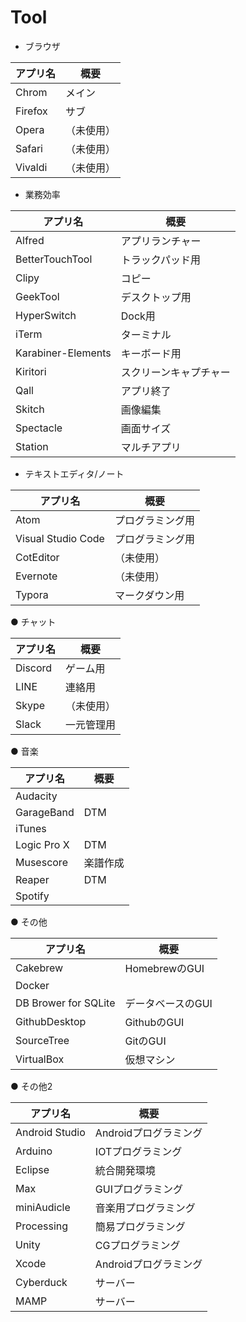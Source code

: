 # Tool

- ブラウザ

| アプリ名 | 概要       |
| -------- | ---------- |
| Chrom    | メイン     |
| Firefox  | サブ       |
| Opera    | （未使用） |
| Safari   | （未使用） |
| Vivaldi  | （未使用） |

- 業務効率

| アプリ名           | 概要                   |
| ------------------ | ---------------------- |
| Alfred             | アプリランチャー       |
| BetterTouchTool    | トラックパッド用       |
| Clipy              | コピー                 |
| GeekTool           | デスクトップ用         |
| HyperSwitch        | Dock用                 |
| iTerm              | ターミナル             |
| Karabiner-Elements | キーボード用           |
| Kiritori           | スクリーンキャプチャー |
| Qall               | アプリ終了             |
| Skitch             | 画像編集               |
| Spectacle          | 画面サイズ             |
| Station            | マルチアプリ           |

- テキストエディタ/ノート

| アプリ名           | 概要             |
| ------------------ | ---------------- |
| Atom               | プログラミング用 |
| Visual Studio Code | プログラミング用 |
| CotEditor          | （未使用）       |
| Evernote           | （未使用）       |
| Typora             | マークダウン用   |

● チャット

| アプリ名 | 概要       |
| -------- | ---------- |
| Discord  | ゲーム用   |
| LINE     | 連絡用     |
| Skype    | （未使用） |
| Slack    | 一元管理用 |

● 音楽

| アプリ名    | 概要     |
| ----------- | -------- |
| Audacity    |          |
| GarageBand  | DTM      |
| iTunes      |          |
| Logic Pro X | DTM      |
| Musescore   | 楽譜作成 |
| Reaper      | DTM      |
| Spotify     |          |

● その他

| アプリ名             | 概要              |
| -------------------- | ----------------- |
| Cakebrew             | HomebrewのGUI     |
| Docker               |                   |
| DB Brower for SQLite | データベースのGUI |
| GithubDesktop        | GithubのGUI       |
| SourceTree           | GitのGUI          |
| VirtualBox           | 仮想マシン        |

● その他2

| アプリ名       | 概要                  |
| -------------- | --------------------- |
| Android Studio | Androidプログラミング |
| Arduino        | IOTプログラミング     |
| Eclipse        | 統合開発環境          |
| Max            | GUIプログラミング     |
| miniAudicle    | 音楽用プログラミング  |
| Processing     | 簡易プログラミング    |
| Unity          | CGプログラミング      |
| Xcode          | Androidプログラミング |
| Cyberduck      | サーバー              |
| MAMP           | サーバー              |







